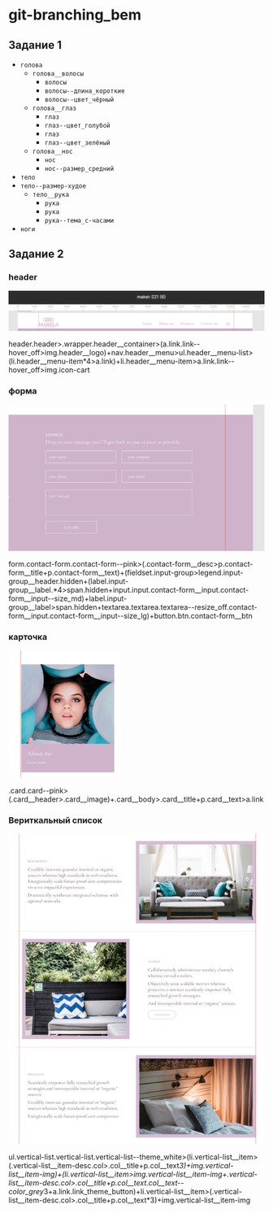 # git-branching_bem
## Задание 1
* `голова`
  * `голова__волосы`
    * `волосы`
    * `волосы--длина_короткие`
    * `волосы--цвет_чёрный`
  * `голова__глаз`
    * `глаз`
    * `глаз--цвет_голубой`
    * `глаз`
    * `глаз--цвет_зелёный`
  * `голова__нос`
    * `нос`
    * `нос--размер_средний`
* `тело`
* `тело--размер-худое`
  * `тело__рука`
    * `рука`
    * `рука`
    * `рука--тема_с-часами`
* `ноги`

## Задание 2

### header 
  ![скриншот блока header](img/header_bem.png)

  header.header>.wrapper.header__container>(a.link.link--hover_off>img.header__logo)+nav.header__menu>ul.header__menu-list>(li.header__menu-item*4>a.link)+li.header__menu-item>a.link.link--hover_off>img.icon-cart

### форма
  ![скриншот блока form](img/form_bem.png)

  form.contact-form.contact-form--pink>(.contact-form__desc>p.contact-form__title+p.contact-form__text)+(fieldset.input-group>legend.input-group__header.hidden+(label.input-group__label.*4>span.hidden+input.input.contact-form__input.contact-form__input--size_md)+label.input-group__label>span.hidden+textarea.textarea.textarea--resize_off.contact-form__input.contact-form__input--size_lg)+button.btn.contact-form__btn

### карточка
  ![скриншот блока карточки](img/card_bem.png)

  .card.card--pink>(.card__header>.card__image)+.card__body>.card__title+p.card__text>a.link

### Вериткальный список
![скриншот блока списка](img/list.png)

  ul.vertical-list.vertical-list.vertical-list--theme_white>(li.vertical-list__item>(.vertical-list__item-desc.col>.col__title+p.col__text*3)+img.vertical-list__item-img)+(li.vertical-list__item>img.vertical-list__item-img+.vertical-list__item-desc.col>.col__title+p.col__text.col__text--color_grey*3+a.link.link_theme_button)+li.vertical-list__item>(.vertical-list__item-desc.col>.col__title+p.col__text*3)+img.vertical-list__item-img